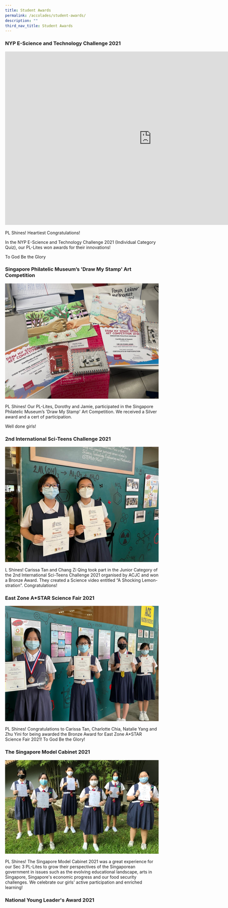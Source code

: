 ```yaml
---
title: Student Awards
permalink: /accolades/student-awards/
description: ""
third_nav_title: Student Awards
---
```

### NYP E-Science and Technology Challenge 2021

<iframe allowfullscreen="true" height="569" width="960" frameborder="0" src="https://docs.google.com/presentation/d/e/2PACX-1vTKzeYyljVNsaHDDBWmb840w5_5IgCfIoviUcmAOZ9a-oQsLJKxu8LIhyIroJf2xjTLmHh3XXaK8y8c/embed?start=true&amp;loop=true&amp;delayms=3000"></iframe>

PL Shines! Heartiest Congratulations!

  

In the NYP E-Science and Technology Challenge 2021 (Individual Category Quiz), our PL-Lites won awards for their innovations!

  

To God Be the Glory

### Singapore Philatelic Museum’s 'Draw My Stamp' Art Competition

![](/images/drawstamp.jpg)

PL Shines! Our PL-Lites, Dorothy and Jamie, participated in the Singapore Philatelic Museum’s 'Draw My Stamp' Art Competition. We received a Silver award and a cert of participation.

  

Well done girls!

### 2nd International Sci-Teens Challenge 2021

![](/images/sci_teen.jpg)

L Shines! Carissa Tan and Chang Zi Qing took part in the Junior Category of the 2nd International Sci-Teens Challenge 2021 organised by ACJC and won a Bronze Award. They created a Science video entitled “A Shocking Lemon-stration”. Congratulations!

### East Zone A*STAR Science Fair 2021

![](/images/astarscience.jpg)

PL Shines! Congratulations to Carissa Tan, Charlotte Chia, Natalie Yang and Zhu Yini for being awarded the Bronze Award for East Zone A\*STAR Science Fair 2021! To God Be the Glory!

### The Singapore Model Cabinet 2021

![](/images/sg_model.jpg)

PL Shines! The Singapore Model Cabinet 2021 was a great experience for our Sec 3 PL-Lites to grow their perspectives of the Singaporean government in issues such as the evolving educational landscape, arts in Singapore, Singapore's economic progress and our food security challenges. We celebrate our girls' active participation and enriched learning!

### National Young Leader's Award 2021
